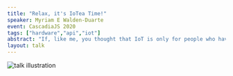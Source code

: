 ```yaml
---
title: "Relax, it's IoTea Time!"
speaker: Myriam E Walden-Duarte
event: CascadiaJS 2020
tags: ["hardware","api","iot"]
abstract: "If, like me, you thought that IoT is only for people who have tons of experience with electronics and are geniuses of software development, I want to share with you how that statement is false, and how adventuring with IoT has helped me during the pandemic times."
layout: talk
---
```

![talk illustration](https://2020.cascadiajs.com/images/speakers/myriam-walden-duarte-illustration.png)
